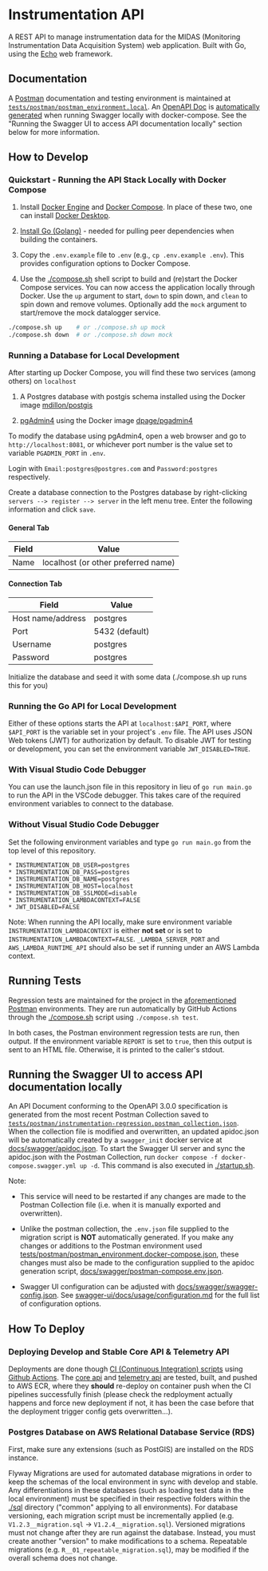 # Instrumentation API

A REST API to manage instrumentation data for the MIDAS (Monitoring Instrumentation Data Acquisition System) web application. Built with Go, using the [Echo](https://github.com/labstack/echo) web framework.

## Documentation

A [Postman](https://www.postman.com/api-documentation-tool/) documentation and testing environment is maintained at [`tests/postman/postman_environment.local`](./tests/postman/postman_environment.local.json). An [OpenAPI Doc](./docs/swagger/apidoc.json) is [automatically generated](https://github.com/USACE/instrumentation-api/blob/423e257f2a4fead223ec53e39008324e81345eb3/docker-compose.yml#L148) when running Swagger locally with docker-compose. See the "Running the Swagger UI to access API documentation locally" section below for more information.

## How to Develop

### Quickstart - Running the API Stack Locally with Docker Compose

1. Install [Docker Engine](https://docs.docker.com/engine/install/) and [Docker Compose](https://docs.docker.com/compose/install/). In place of these two, one can install [Docker Desktop](https://docs.docker.com/desktop/).

2. [Install Go (Golang)](https://go.dev/doc/install) - needed for pulling peer dependencies when building the containers.

3. Copy the `.env.example` file to `.env` (e.g., `cp .env.example .env`). This provides configuration options to Docker Compose.

4. Use the [./compose.sh](./compose.sh) shell script to build and (re)start the Docker Compose services. You can now access the application locally through Docker. Use the `up` argument to start, `down` to spin down, and `clean` to spin down and remove volumes. Optionally add the `mock` argument to start/remove the mock datalogger service.

```sh
./compose.sh up    # or ./compose.sh up mock
./compose.sh down  # or ./compose.sh down mock
```

### Running a Database for Local Development

After starting up Docker Compose, you will find these two services (among others) on `localhost`

1.  A Postgres database with postgis schema installed using the Docker image [mdillon/postgis](https://hub.docker.com/r/mdillon/postgis/)

2.  [pgAdmin4](https://www.pgadmin.org/) using the Docker image [dpage/pgadmin4](https://hub.docker.com/r/dpage/pgadmin4/)

To modify the database using pgAdmin4, open a web browser and go to `http://localhost:8081`, or whichever port number is the value set to variable `PGADMIN_PORT` in `.env`.

Login with `Email:postgres@postgres.com` and `Password:postgres` respectively.

Create a database connection to the Postgres database by right-clicking `servers --> register --> server` in the left menu tree. Enter the following information and click `save`.

#### General Tab

| Field | Value                               |
| ----- | ----------------------------------- |
| Name  | localhost (or other preferred name) |

#### Connection Tab

| Field             | Value          |
| ----------------- | -------------- |
| Host name/address | postgres       |
| Port              | 5432 (default) |
| Username          | postgres       |
| Password          | postgres       |

Initialize the database and seed it with some data (./compose.sh up runs this for you)

### Running the Go API for Local Development

Either of these options starts the API at `localhost:$API_PORT`, where `$API_PORT` is the variable set in your project's `.env` file. The API uses JSON Web tokens (JWT) for authorization by default. To disable JWT for testing or development, you can set the environment variable `JWT_DISABLED=TRUE`.

### With Visual Studio Code Debugger

You can use the launch.json file in this repository in lieu of `go run main.go` to run the API in the VSCode debugger. This takes care of the required environment variables to connect to the database.

### Without Visual Studio Code Debugger

Set the following environment variables and type `go run main.go` from the top level of this repository.

    * INSTRUMENTATION_DB_USER=postgres
    * INSTRUMENTATION_DB_PASS=postgres
    * INSTRUMENTATION_DB_NAME=postgres
    * INSTRUMENTATION_DB_HOST=localhost
    * INSTRUMENTATION_DB_SSLMODE=disable
    * INSTRUMENTATION_LAMBDACONTEXT=FALSE
    * JWT_DISABLED=FALSE

Note: When running the API locally, make sure environment variable `INSTRUMENTATION_LAMBDACONTEXT` is either **not set** or is set to `INSTRUMENTATION_LAMBDACONTEXT=FALSE`. `_LAMBDA_SERVER_PORT` and `AWS_LAMBDA_RUNTIME_API` should also be set if running under an AWS Lambda context.

## Running Tests

Regression tests are maintained for the project in the [aforementioned](#documentation) [Postman](https://www.postman.com/api-documentation-tool/) environments. They are run automatically by GitHub Actions through the [./compose.sh](./compose.sh) script using `./compose.sh test`.

In both cases, the Postman environment regression tests are run, then output. If the environment variable `REPORT` is set to `true`, then this output is sent to an HTML file. Otherwise, it is printed to the caller's stdout.

## Running the Swagger UI to access API documentation locally

An API Document conforming to the OpenAPI 3.0.0 specification is generated from the most recent Postman Collection saved to [`tests/postman/instrumentation-regression.postman_collection.json`](./tests/postman/instrumentation-regression.postman_collection.json). When the collection file is modified and overwritten, an updated apidoc.json will be automatically created by a `swagger_init` docker service at [docs/swagger/apidoc.json](./docs/swagger/apidoc.json). To start the Swagger UI server and sync the apidoc.json with the Postman Collection, run `docker compose -f docker-compose.swagger.yml up -d`. This command is also executed in [./startup.sh](./startup.sh).

Note:

- This service will need to be restarted if any changes are made to the Postman Collection file (i.e. when it is manually exported and overwritten).

- Unlike the postman collection, the `.env.json` file supplied to the migration script is **NOT** automatically generated. If you make any changes or additions to the Postman environment used [tests/postman/postman_environment.docker-compose.json](./tests/postman/postman_environment.docker-compose.json), these changes must also be made to the configuration supplied to the apidoc generation script, [docs/swagger/postman-compose.env.json](./docs/swagger/postman-compose.env.json).

- Swagger UI configuration can be adjusted with [docs/swagger/swagger-config.json](./docs/swagger/swagger-config.json). See [swagger-ui/docs/usage/configuration.md](https://github.com/swagger-api/swagger-ui/blob/0b8de2c1796e67602bcbbc6d35c99cb167acf388/docs/usage/configuration.md) for the full list of configuration options.

## How To Deploy

### Deploying Develop and Stable Core API & Telemetry API

Deployments are done though [CI (Continuous Integration) scripts](./.github) using [Github Actions](https://docs.github.com/en/actions). The [core api](./api) and [telemetry api](./telemetry) are tested, built, and pushed to AWS ECR, where they **should** re-deploy on container push when the CI pipelines successfully finish (please check the redployment actually happens and force new deployment if not, it has been the case before that the deployment trigger config gets overwritten...).

### Postgres Database on AWS Relational Database Service (RDS)

First, make sure any extensions (such as PostGIS) are installed on the RDS instance.

Flyway Migrations are used for automated database migrations in order to keep the schemas of the local environment in sync with develop and stable. Any differentiations in these databases (such as loading test data in the local environment) must be specified in their respective folders within the [./sql](./sql) directory ("common" applying to all environments). For database versioning, each migration script must be incrementally applied (e.g. `V1.2.3__migration.sql` -> `V1.2.4__migration.sql`). Versioned migrations must not change after they are run against the database. Instead, you must create another "version" to make modifications to a schema. Repeatable migrations (e.g. `R__01_repeatable_migration.sql`), may be modified if the overall schema does not change.
